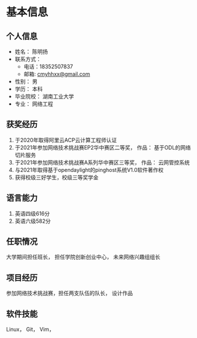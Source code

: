 # 基本信息

## 个人信息

- 姓名： 陈明扬
- 联系方式：
    - 电话：18352507837
    - 邮箱: cmyhhxx@gmail.com
- 性别： 男
- 学历： 本科
- 毕业院校： 湖南工业大学
- 专业： 网络工程

## 获奖经历

1. 于2020年取得阿里云ACP云计算工程师认证
2. 于2021年参加网络技术挑战赛EP2华中赛区二等奖， 作品： 基于ODL的网络切片服务
3. 于2021年参加网络技术挑战赛A系列华中赛区三等奖， 作品： 云网管控系统
4. 与2021年取得基于opendaylight的pinghost系统V1.0软件著作权
5. 获得校级三好学生，校级三等奖学金

## 语言能力

1. 英语四级616分
2. 英语六级582分

## 任职情况

大学期间担任班长， 担任学院创新创业中心， 未来网络兴趣组组长



## 项目经历

参加网络技术挑战赛，担任两支队伍的队长， 设计作品

## 软件技能

Linux， Git， Vim，